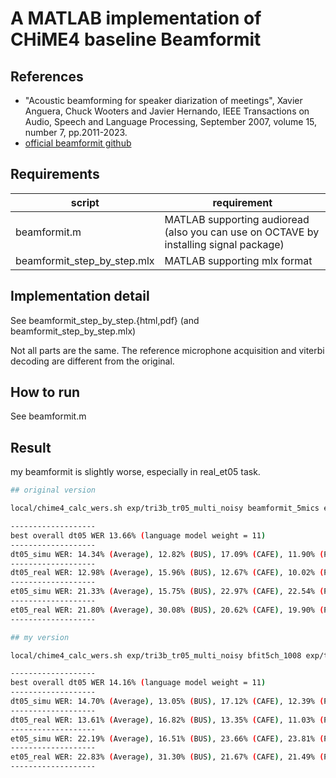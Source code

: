# A MATLAB implementation of CHiME4 baseline Beamformit


## References

- "Acoustic beamforming for speaker diarization of meetings", Xavier Anguera, Chuck Wooters and Javier Hernando, IEEE Transactions on Audio, Speech and Language Processing, September 2007, volume 15, number 7, pp.2011-2023.
- [official beamformit github](https://github.com/xanguera/BeamformIt)

## Requirements

| script | requirement |
|---|---|
| beamformit.m | MATLAB supporting audioread (also you can use on OCTAVE by installing signal package) |
| beamformit_step_by_step.mlx | MATLAB supporting mlx format |

## Implementation detail
See beamformit_step_by_step.{html,pdf} (and beamformit_step_by_step.mlx)

Not all parts are the same. 
The reference microphone acquisition and viterbi decoding are different from the original.

## How to run

See beamformit.m 

## Result

my beamformit is slightly worse, especially in real_et05 task.

```sh
## original version

local/chime4_calc_wers.sh exp/tri3b_tr05_multi_noisy beamformit_5mics exp/tri3b_tr05_multi_noisy/graph_tgpr_5k

-------------------
best overall dt05 WER 13.66% (language model weight = 11)
-------------------
dt05_simu WER: 14.34% (Average), 12.82% (BUS), 17.09% (CAFE), 11.90% (PEDESTRIAN), 15.56% (STREET)
-------------------
dt05_real WER: 12.98% (Average), 15.96% (BUS), 12.67% (CAFE), 10.02% (PEDESTRIAN), 13.26% (STREET)
-------------------
et05_simu WER: 21.33% (Average), 15.75% (BUS), 22.97% (CAFE), 22.54% (PEDESTRIAN), 24.06% (STREET)
-------------------
et05_real WER: 21.80% (Average), 30.08% (BUS), 20.62% (CAFE), 19.90% (PEDESTRIAN), 16.62% (STREET)
-------------------

## my version

local/chime4_calc_wers.sh exp/tri3b_tr05_multi_noisy bfit5ch_1008 exp/tri3b_tr05_multi_noisy/graph_tgpr_5k

-------------------
best overall dt05 WER 14.16% (language model weight = 11)
-------------------
dt05_simu WER: 14.70% (Average), 13.05% (BUS), 17.12% (CAFE), 12.39% (PEDESTRIAN), 16.24% (STREET)
-------------------
dt05_real WER: 13.61% (Average), 16.82% (BUS), 13.35% (CAFE), 11.03% (PEDESTRIAN), 13.24% (STREET)
-------------------
et05_simu WER: 22.19% (Average), 16.51% (BUS), 23.66% (CAFE), 23.81% (PEDESTRIAN), 24.77% (STREET)
-------------------
et05_real WER: 22.83% (Average), 31.30% (BUS), 21.67% (CAFE), 21.49% (PEDESTRIAN), 16.88% (STREET)
-------------------

```
